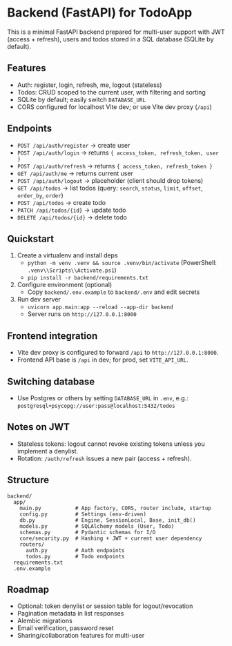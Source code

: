 # Backend (FastAPI) for TodoApp

This is a minimal FastAPI backend prepared for multi-user support with JWT (access + refresh), users and todos stored in a SQL database (SQLite by default).

## Features
- Auth: register, login, refresh, me, logout (stateless)
- Todos: CRUD scoped to the current user, with filtering and sorting
- SQLite by default; easily switch `DATABASE_URL`
- CORS configured for localhost Vite dev; or use Vite dev proxy (`/api`)

## Endpoints
- `POST /api/auth/register` → create user
- `POST /api/auth/login` → returns `{ access_token, refresh_token, user }`
- `POST /api/auth/refresh` → returns `{ access_token, refresh_token }`
- `GET /api/auth/me` → returns current user
- `POST /api/auth/logout` → placeholder (client should drop tokens)
- `GET /api/todos` → list todos (query: `search`, `status`, `limit`, `offset`, `order_by`, `order`)
- `POST /api/todos` → create todo
- `PATCH /api/todos/{id}` → update todo
- `DELETE /api/todos/{id}` → delete todo

## Quickstart
1. Create a virtualenv and install deps
   - `python -m venv .venv && source .venv/bin/activate` (PowerShell: `.venv\\Scripts\\Activate.ps1`)
   - `pip install -r backend/requirements.txt`
2. Configure environment (optional)
   - Copy `backend/.env.example` to `backend/.env` and edit secrets
3. Run dev server
   - `uvicorn app.main:app --reload --app-dir backend`
   - Server runs on `http://127.0.0.1:8000`

## Frontend integration
- Vite dev proxy is configured to forward `/api` to `http://127.0.0.1:8000`.
- Frontend API base is `/api` in dev; for prod, set `VITE_API_URL`.

## Switching database
- Use Postgres or others by setting `DATABASE_URL` in `.env`, e.g.: `postgresql+psycopg://user:pass@localhost:5432/todos`

## Notes on JWT
- Stateless tokens: logout cannot revoke existing tokens unless you implement a denylist.
- Rotation: `/auth/refresh` issues a new pair (access + refresh).

## Structure
```
backend/
  app/
    main.py           # App factory, CORS, router include, startup
    config.py         # Settings (env-driven)
    db.py             # Engine, SessionLocal, Base, init_db()
    models.py         # SQLAlchemy models (User, Todo)
    schemas.py        # Pydantic schemas for I/O
    core/security.py  # Hashing + JWT + current user dependency
    routers/
      auth.py         # Auth endpoints
      todos.py        # Todo endpoints
  requirements.txt
  .env.example
```

## Roadmap
- Optional: token denylist or session table for logout/revocation
- Pagination metadata in list responses
- Alembic migrations
- Email verification, password reset
- Sharing/collaboration features for multi-user

